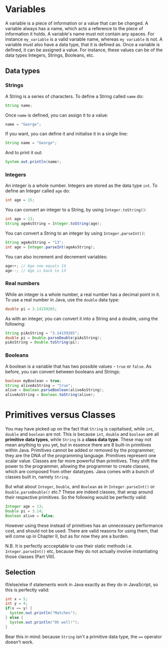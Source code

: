 Variables
===

A variable is a piece of information or a value that can be changed. A variable always has a name, which acts a reference to the piece of information it holds. A variable's name must not contain any spaces. For instance `my_variable` is a valid variable name, whereas `my variable` is not. A variable must also have a data type, that it is defined as. Once a variable is defined, it can be assigned a value. For instance, these values can be of the data types Integers, Strings, Booleans, etc. 


## Data types

### Strings
A String is a series of characters. To define a String called `name` do:
```java
String name;
```
Once `name` is defined, you can assign it to a value:
```java
name = "George";
```
If you want, you can define it and initialise it in a single line:
```java
String name = "George";
```
And to print it out:
```java
System.out.println(name);
```

### Integers
An integer is a whole number. Integers are stored as the data type `int`. To define an Integer called `age` do:
```java
int age = 15;
```

You can convert an integer to a String, by using `Integer.toString()`:
```java
int age = 13;
String ageAsString = Integer.toString(age);
```

You can convert a String to an integer by using `Integer.parseInt()`:
```java
String ageAsString = "13";
int age = Integer.parseInt(ageAsString);
```

You can also increment and decrement variables:
```java
age++; // Age now equals 14
age--; // Age is back to 13
```

### Real numbers
While an integer is a whole number, a real number has a decimal point in it. To use a real number in Java, use the `double` data type:
```java
double pi = 3.14159265;
```

As with an integer, you can convert it into a String and a double, using the following:
```java
String piAsString = "3.14159265";
double pi = Double.parseDouble(piAsString);
piAsString = Double.toString(pi);
```

### Booleans
A boolean is a variable that has two possible values - `true` or `false`. As before, you can convert between booleans and Strings:

```java
boolean myBoolean = true;
String aliveAsString = "true";
alive = Boolean.parseBoolean(aliveAsString); 
aliveAsString = Boolean.toString(alive);
```


# Primitives versus Classes
You may have picked up on the fact that `String` is capitalised, while `int`, `double` and `boolean` are not. This is because `int`, `double` and `boolean` are all **primitive data types**, while  `String` is a **class data type**. These may not mean anything to you yet, but in essence there are 8 built-in primitives within Java. Primitives cannot be added or removed by the programmer; they are the DNA of the programming language. Primitives represent one scalar value. Classes are far more powerful than primitives. They shift the power to the programmer, allowing the programmer to create classes, which are composed from other datatypes. Java comes with a bunch of classes built in, namely `String`.

But what about `Integer`, `Double`, and `Boolean` as in `Integer.parseInt()` or `Double.parseDouble()` etc.? These are indeed classes, that wrap around their respective primitives. So the following would be perfectly valid:

```java
Integer age = 13;
Double pi = 3.14;
Boolean alive = false;
```

However using these instead of primitives has an unnecessary performance cost, and should not be used. There are valid reasons for using them, that will come up in Chapter II, but as for now they are a burden. 

N.B. It is perfectly accceptable to use their static methods i.e. `Integer.parseInt()` etc, because they do not actually involve instantiating those classes (Part VIII). 

## Selection
If/else/else if statements work in Java exactly as they do in JavaScript, so this is perfectly valid:

```java
int x = 5;
int y = 4;
if(x == y) {
  System.out.println("Matches");
} else {
  System.out.println("Oh well!");
}
```

Bear this in mind: because `String` isn't a primitive data type, the `==` operator doesn't work.
